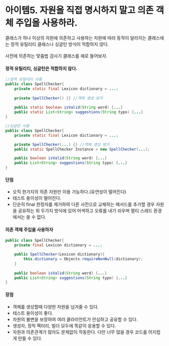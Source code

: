 # 아이템5. 자원을 직접 명시하지 말고 의존 객체 주입을 사용하라.
클래스가 하나 이상의 자원에 의존하고 사용하는 자원에 따라 동작이 달라지는 클래스에는 
정적 유틸리티 클래스나 싱글턴 방식이 적합하지 않다.<br><br>
사전에 의존하는 맞춤법 검사기 클래스를 예로 들어보자.
#### 정적 유틸리티, 싱글턴은 적합하지 않다.
```java
//정적 유틸리티 사용
public class SpellChecker{
    private static final Lexicon dictionary = ...;
    
    private SpellChecker() {} //객체 생성 방지
    
    public static boolean isValid(String word) {...}
    public static List<String> suggestions(String typo) {...}
}
```
```java
//싱글턴 사용
public class SpellChecker{
    private static final Lexicon dictionary = ...;

    private SpellChecker(...) {} //객체 생성 방지
    public static SpellChecker Instance = new SpellChecker(...);

    public boolean isValid(String word) {...}
    public List<String> suggestions(String typo) {...}
}
```
#### 단점
- 오직 한가지의 의존 자원만 이용 가능하다.(유연성이 떨어진다)
- 테스트 용이성이 떨어진다.
- 단순히 final 한정자를 제거하여 다른 사전으로 교체하는 메서드를 추가할 경우 자원을 공유하는 
위 두가지 방식에 있어 어색하고 오류를 내기 쉬우며 멀티 스레드 환경에서는 쓸 수 없다.


#### 의존 객체 주입을 사용하자
```java 
public class SpellChecker{
    private final Lexicon dictionary = ...;

    public SpellChecker(Lexicon dictionary){
        this.dictionary = Objects.requireNonNull(dictionary);
    }    
    
    public boolean isValid(String word) {...}
    public List<String> suggestions(String typo) {...}
}
```
#### 장점
- 객체를 생성할때 다양한 자원을 넘겨줄 수 있다.
- 테스트 용이성이 좋다.
- 자원의 불변을 보장하여 여러 클라이언트가 안심하고 공유할 수 있다.
- 생성자, 정적 팩터리, 빌더 모두에 똑같이 응용할 수 있다. 
- 자원과 의존관계가 많아도 문제없이 작동한다. 다만 너무 많을 경우 코드를 어지럽게 만들 수 있다.

